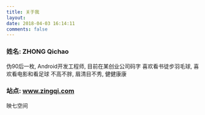 ```yaml
---
title: 关于我
layout:
date: 2018-04-03 16:14:11
comments: false
---
```

 
###  姓名: ZHONG Qichao
  
  
伪90后一枚, Android开发工程师, 目前在某创业公司码字
喜欢看书徒步羽毛球, 喜欢看电影和看足球
不高不胖, 眉清目不秀, 健健康康

### 站点: www.zingqi.com

映七空间
